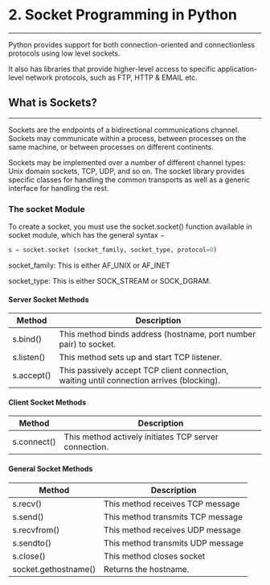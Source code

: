 
# 2. Socket Programming in Python 
---

Python provides support for both connection-oriented and connectionless protocols using low level sockets.

It also has libraries that provide higher-level access to specific application-level network protocols, such as FTP, HTTP & EMAIL etc.

## What is Sockets?
-----

Sockets are the endpoints of a bidirectional communications channel. Sockets may communicate within a process, between processes on the same machine, or between processes on different continents.

Sockets may be implemented over a number of different channel types: Unix domain sockets, TCP, UDP, and so on. The socket library provides specific classes for handling the common transports as well as a generic interface for handling the rest.

### The socket Module

To create a socket, you must use the socket.socket() function available in socket module, which has the general syntax −

```python
s = socket.socket (socket_family, socket_type, protocol=0)
```

socket_family: This is either AF_UNIX or AF_INET

socket_type: This is either SOCK_STREAM or SOCK_DGRAM.

#### Server Socket Methods

| Method | Description |
|--------|-------------|
| s.bind() |	This method binds address (hostname, port number pair) to socket.| 
| s.listen()	| This method sets up and start TCP listener.| 
| s.accept()| 	This passively accept TCP client connection, waiting until connection arrives (blocking).| 

#### Client Socket Methods

|Method	    | Description |
|-----------|-------------|
|s.connect() |	This method actively initiates TCP server connection. |

#### General Socket Methods

| Method	| Description| 
|-----------|------------|
| s.recv()	| This method receives TCP message| 
| s.send()	| This method transmits TCP message| 
| s.recvfrom()	| This method receives UDP message| 
| s.sendto()	| This method transmits UDP message| 
| s.close()	| This method closes socket| 
| socket.gethostname()	| Returns the hostname.| 
